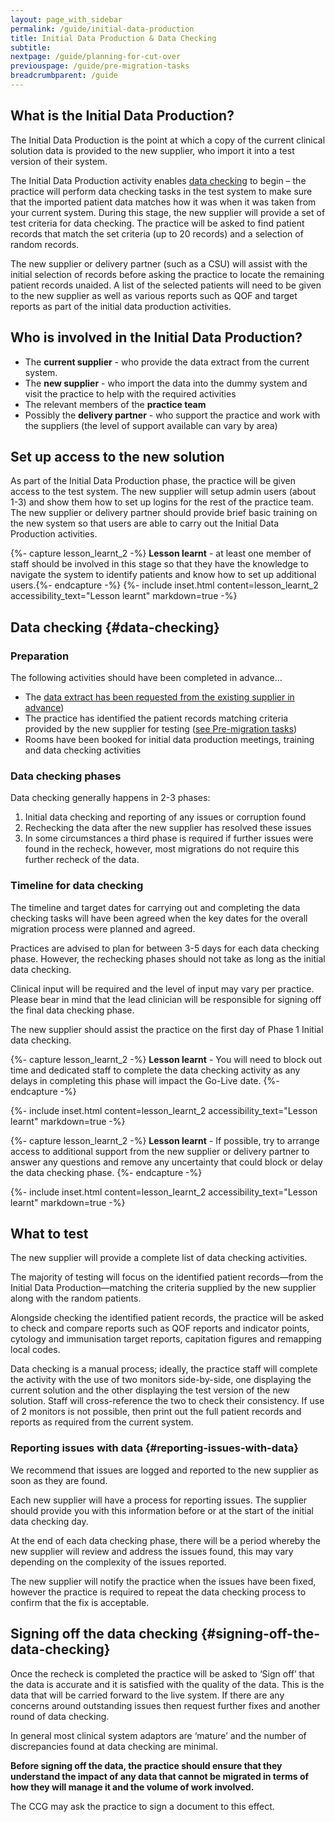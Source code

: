 ```yaml
---
layout: page_with_sidebar
permalink: /guide/initial-data-production
title: Initial Data Production & Data Checking
subtitle: 
nextpage: /guide/planning-for-cut-over
previouspage: /guide/pre-migration-tasks
breadcrumbparent: /guide
---
```


## What is the Initial Data Production?

The Initial Data Production is the point at which a copy of the current clinical solution data is provided to the new supplier, who import it into a test version of their system.

The Initial Data Production activity enables [data checking](#data-checking) to begin – the practice will perform data checking tasks in the test system to make sure that the imported patient data matches how it was when it was taken from your current system. 
During this stage, the new supplier will provide a set of test criteria for data checking. The practice will be asked to find patient records that match the set criteria (up to 20 records) and a selection of random records. 

The new supplier or delivery partner (such as a CSU) will assist with the initial selection of records before asking the practice to locate the remaining patient records unaided. A list of the selected patients will need to be given to the new supplier as well as various reports such as QOF and target reports as part of the initial data production activities. 

## Who is involved in the Initial Data Production?

* The **current supplier** - who provide the data extract from the current system.
* The **new supplier** - who import the data into the dummy system and visit the practice to help with the required activities
* The relevant members of the **practice team**
* Possibly the **delivery partner** - who support the practice and work with the suppliers (the level of support available can vary by area)

## Set up access to the new solution

As part of the Initial Data Production phase, the practice will be given access to the test system. The new supplier will setup admin users (about 1-3) and show them how to set up logins for the rest of the practice team.
The new supplier or delivery partner should provide brief basic training on the new system so that users are able to carry out the Initial Data Production activities.

{%- capture lesson_learnt_2 -%}
**Lesson learnt** - at least one member of staff should be involved in this stage so that they have the knowledge to navigate the system to identify patients and know how to set up additional users.{%- endcapture -%} 
{%- include inset.html content=lesson_learnt_2 accessibility_text="Lesson learnt" markdown=true -%}

## Data checking {#data-checking}

### Preparation

The following activities should have been completed in advance…

* The [data extract has been requested from the existing supplier in advance](/prm-practice-migration/guide/get-started#request-data-extract))
* The practice has identified the patient records matching criteria provided by the new supplier for testing  ([see Pre-migration tasks](/prm-practice-migration/guide/pre-migration-tasks#data-checking-prep))
* Rooms have been booked for initial data production meetings, training and data checking activities

### Data checking phases

Data checking generally happens in 2-3 phases:

1. Initial data checking and reporting of any issues or corruption found
2. Rechecking the data after the new supplier has resolved these issues
3. In some circumstances a third phase is required if further issues were found in the recheck, however, most migrations do not require this further recheck of the data.

<!--
* * * 
**_SLA:_** To make sure that any errors are fixed promptly, you must inform your new supplier of any initial data check issues within 5 working days.<br><em>(GP IT Futures Catalogue Solution Migration Process, p. 14)</em>
* * * -->
<!-- [UPLIFT] added approximate reference to the Step 9 SLA from Ancillary Document p. 14 -->

### Timeline for data checking

The timeline and target dates for carrying out and completing the data checking tasks will have been agreed when the key dates for the overall migration process were planned and agreed.

Practices are advised to plan for between 3-5 days for each data checking phase. However, the rechecking phases should not take as long as the initial data checking.

Clinical input will be required and the level of input may vary per practice. Please bear in mind that the lead clinician will be responsible for signing off the final data checking phase.

The new supplier should assist the practice on the first day of Phase 1 Initial data checking.

{%- capture lesson_learnt_2 -%}
**Lesson learnt** - You will need to block out time and dedicated staff to complete the data checking activity as any delays in completing this phase will impact the Go-Live date.
{%- endcapture -%}

{%- include inset.html content=lesson_learnt_2 accessibility_text="Lesson learnt" markdown=true -%}


{%- capture lesson_learnt_2 -%}
**Lesson learnt** - If possible, try to arrange access to additional support from the new supplier or delivery partner to answer any questions and remove any uncertainty that could block or delay the data checking phase.
{%- endcapture -%}

{%- include inset.html content=lesson_learnt_2 accessibility_text="Lesson learnt" markdown=true -%}

## What to test

The new supplier will provide a complete list of data checking activities.

The majority of testing will focus on the identified patient records—from the Initial Data Production—matching the criteria supplied by the new supplier along with the random patients.

Alongside checking the identified patient records, the practice will be asked to check and compare reports such as QOF reports and indicator points, cytology and immunisation target reports, capitation figures and remapping local codes.

Data checking is a manual process; ideally, the practice staff will complete the activity with the use of two monitors side-by-side, one displaying the current solution and the other displaying the test version of the new solution. Staff will cross-reference the two to check their consistency. If use of 2 monitors is not possible, then print out the full patient records and reports as required from the current system.

### Reporting issues with data {#reporting-issues-with-data}

We recommend that issues are logged and reported to the new supplier as soon as they are found.

Each new supplier will have a process for reporting issues. The supplier should provide you with this information before or at the start of the initial data checking day.

At the end of each data checking phase, there will be a period whereby the new supplier will review and address the issues found, this may vary depending on the complexity of the issues reported.

The new supplier will notify the practice when the issues have been fixed, however the practice is required to repeat the data checking process to confirm that the fix is acceptable.

## Signing off the data checking {#signing-off-the-data-checking}

Once the recheck is completed the practice will be asked to ‘Sign off’ that the data is accurate and it is satisfied with the quality of the data. This is the data that will be carried forward to the live system. If there are any concerns around outstanding issues then request further fixes and another round of data checking. 

In general most clinical system adaptors are ‘mature’ and the number of discrepancies found at data checking are minimal. 

**Before signing off the data, the practice should ensure that they understand the impact of any data that cannot be migrated in terms of how they will manage it and the volume of work involved.**

The CCG may ask the practice to sign a document to this effect.


